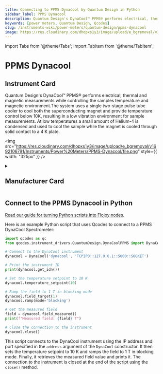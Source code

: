 ```yaml
---
title: Connecting to PPMS Dynacool by Quantum Design in Python
sidebar_label: PPMS Dynacool
description: Quantum Design's DynaCool™ PPMS® performs electrical, thermal and magnetic measurements while controlling the samples temperature and magnetic environment.The system uses a single two-stage pulse tube cooler to cool both the superconducting magnet and provide temperature control below 10K, resulting in a low vibration environment for sample measurements. At low temperatures a small amount of Helium-4 is condensed and used to cool the sample while the magnet is cooled through solid contact to a 4 K plate.
keywords: [power meters, Quantum Design, Qcodes]
slug: /instruments-wiki/power-meters/quantum-design/ppms-dynacool
image: https://res.cloudinary.com/dhopxs1y3/image/upload/e_bgremoval/v1692106791/Instruments/Power%20Meters/PPMS-Dynacool/file.png
---
```


import Tabs from '@theme/Tabs';
import TabItem from '@theme/TabItem';

# PPMS Dynacool

## Instrument Card

<div className="flex">

<div>

Quantum Design's DynaCool™ PPMS® performs electrical, thermal and magnetic measurements while controlling the samples temperature and magnetic environment.The system uses a single two-stage pulse tube cooler to cool both the superconducting magnet and provide temperature control below 10K, resulting in a low vibration environment for sample measurements. At low temperatures a small amount of Helium-4 is condensed and used to cool the sample while the magnet is cooled through solid contact to a 4 K plate.

</div>

<img src="https://res.cloudinary.com/dhopxs1y3/image/upload/e_bgremoval/v1692106791/Instruments/Power%20Meters/PPMS-Dynacool/file.png" style={{ width: "325px" }} />

</div>

<details>
<summary><h2>Manufacturer Card</h2></summary>

<img src="https://res.cloudinary.com/dhopxs1y3/image/upload/v1692126008/Instruments/Vendor%20Logos/QuantumDesign.png" style={{ width: "100%", objectFit: "cover" }} />

Quantum Design manufactures automated temperature and magnetic field testing platforms. <a href="https://www.qdusa.com/">Website</a>.

<ul>
  <li>Headquarters: San Diego, California</li>
  <li>Yearly Revenue (millions, USD): 41.5</li>
</ul>
</details>

## Connect to the PPMS Dynacool in Python

[Read our guide for turning Python scripts into Flojoy nodes.](https://docs.flojoy.ai/custom-nodes/creating-custom-node/)


<Tabs>
<TabItem value="Qcodes" label="Qcodes">

Here is an example Python script that uses Qcodes to connect to a PPMS DynaCool Spectrometer:

```python
import qcodes as qc
from qcodes.instrument_drivers.QuantumDesign.DynaCoolPPMS import DynaCool

# Connect to the DynaCool instrument
dynacool = DynaCool('dynacool', 'TCPIP0::127.0.0.1::5000::SOCKET')

# Print the instrument ID
print(dynacool.get_idn())

# Set the temperature setpoint to 10 K
dynacool.temperature_setpoint(10)

# Ramp the field to 1 T in blocking mode
dynacool.field_target(1)
dynacool.ramp(mode='blocking')

# Get the measured field
field = dynacool.field_measured()
print(f"Measured field: {field} T")

# Close the connection to the instrument
dynacool.close()
```

This script connects to the DynaCool instrument using the IP address and port specified in the `address` argument of the `DynaCool` constructor. It then sets the temperature setpoint to 10 K and ramps the field to 1 T in blocking mode. Finally, it retrieves the measured field value and prints it. The connection to the instrument is closed at the end of the script using the `close()` method.

</TabItem>
</Tabs>